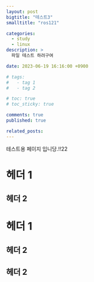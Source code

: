 ```yaml
---
layout: post
bigtitle: "테스트3"
smalltitle: "ros121"

categories:
  - study
  - linux
description: >
  파일 테스트 하려구여

date: 2023-06-19 16:16:00 +0900

# tags:
#   - tag 1
#   - tag 2

# toc: true
# toc_sticky: true

comments: true
published: true

related_posts:
---
```


테스트용 페이지 입니당.!!22

# 헤더 1

## 헤더 2

# 헤더 1

## 헤더 2

## 헤더 2
